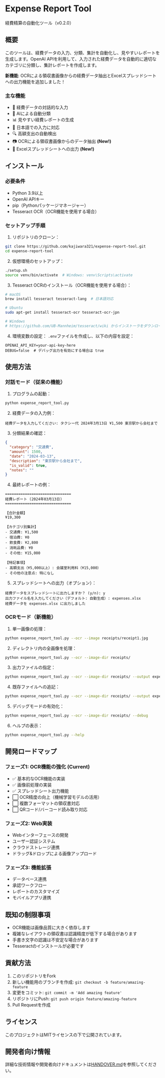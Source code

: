 # Expense Report Tool

経費精算の自動化ツール（v0.2.0）

## 概要

このツールは、経費データの入力、分類、集計を自動化し、見やすいレポートを生成します。OpenAI APIを利用して、入力された経費データを自動的に適切なカテゴリに分類し、集計レポートを作成します。

**新機能**: OCRによる領収書画像からの経費データ抽出とExcelスプレッドシートへの出力機能を追加しました！

### 主な機能

- 🎯 経費データの対話的な入力
- 🤖 AIによる自動分類
- 📊 見やすい経費レポートの生成
- 🗾 日本語での入力に対応
- 🔍 高額支出の自動検出
- 📷 OCRによる領収書画像からのデータ抽出 **(New!)**
- 📑 Excelスプレッドシートへの出力 **(New!)**

## インストール

### 必要条件

- Python 3.9以上
- OpenAI APIキー
- pip（Pythonパッケージマネージャー）
- Tesseract OCR（OCR機能を使用する場合）

### セットアップ手順

1. リポジトリのクローン：
```bash
git clone https://github.com/kajiwara321/expense-report-tool.git
cd expense-report-tool
```

2. 仮想環境のセットアップ：
```bash
./setup.sh
source venv/bin/activate  # Windows: venv\Scripts\activate
```

3. Tesseract OCRのインストール（OCR機能を使用する場合）：
```bash
# macOS
brew install tesseract tesseract-lang  # 日本語対応

# Ubuntu
sudo apt-get install tesseract-ocr tesseract-ocr-jpn

# Windows
# https://github.com/UB-Mannheim/tesseract/wiki からインストーラをダウンロード
```

4. 環境変数の設定：
`.env`ファイルを作成し、以下の内容を設定：
```
OPENAI_API_KEY=your-api-key-here
DEBUG=false  # デバッグ出力を有効にする場合は true
```

## 使用方法

### 対話モード（従来の機能）

1. プログラムの起動：
```bash
python expense_report_tool.py
```

2. 経費データの入力例：
```
経費データを入力してください: タクシー代 2024年3月13日 ¥1,500 東京駅から会社まで
```

3. 分類結果の確認：
```json
{
  "category": "交通費",
  "amount": 1500,
  "date": "2024-03-13",
  "description": "東京駅から会社まで",
  "is_valid": true,
  "notes": ""
}
```

4. 最終レポートの例：
```
==============================
経費レポート (2024年03月13日)
==============================

【合計金額】
¥19,300

【カテゴリ別集計】
- 交通費: ¥1,500
- 宿泊費: ¥0
- 飲食費: ¥2,800
- 消耗品費: ¥0
- その他: ¥15,000

【特記事項】
- 高額支出（¥5,000以上）: 会議室利用料（¥15,000）
- その他の注意点: 特になし
```

5. スプレッドシートへの出力（オプション）：
```
経費データをスプレッドシートに出力しますか？ (y/n): y
出力ファイル名を入力してください（デフォルト: 自動生成）: expenses.xlsx
経費データを expenses.xlsx に出力しました
```

### OCRモード（新機能）

1. 単一画像の処理：
```bash
python expense_report_tool.py --ocr --image receipts/receipt1.jpg
```

2. ディレクトリ内の全画像を処理：
```bash
python expense_report_tool.py --ocr --image-dir receipts/
```

3. 出力ファイルの指定：
```bash
python expense_report_tool.py --ocr --image-dir receipts/ --output expenses.xlsx
```

4. 既存ファイルへの追記：
```bash
python expense_report_tool.py --ocr --image-dir receipts/ --output expenses.xlsx --append
```

5. デバッグモードの有効化：
```bash
python expense_report_tool.py --ocr --image-dir receipts/ --debug
```

6. ヘルプの表示：
```bash
python expense_report_tool.py --help
```

## 開発ロードマップ

### フェーズ1: OCR機能の強化 (Current)
- ✅ 基本的なOCR機能の実装
- ✅ 画像前処理の実装
- ✅ スプレッドシート出力機能
- ⬜ OCR精度の向上（機械学習モデルの活用）
- ⬜ 複数フォーマットの領収書対応
- ⬜ QRコード/バーコード読み取り対応

### フェーズ2: Web実装
- Webインターフェースの開発
- ユーザー認証システム
- クラウドストレージ連携
- ドラッグ&ドロップによる画像アップロード

### フェーズ3: 機能拡張
- データベース連携
- 承認ワークフロー
- レポートのカスタマイズ
- モバイルアプリ連携

## 既知の制限事項

- OCR機能は画像品質に大きく依存します
- 複雑なレイアウトの領収書は認識精度が低下する場合があります
- 手書き文字の認識は不安定な場合があります
- Tesseractのインストールが必要です

## 貢献方法

1. このリポジトリをFork
2. 新しい機能用のブランチを作成: `git checkout -b feature/amazing-feature`
3. 変更をコミット: `git commit -m 'Add amazing feature'`
4. リポジトリにPush: `git push origin feature/amazing-feature`
5. Pull Requestを作成

## ライセンス

このプロジェクトはMITライセンスの下で公開されています。

## 開発者向け情報

詳細な技術情報や開発者向けドキュメントは[HANDOVER.md](HANDOVER.md)を参照してください。
